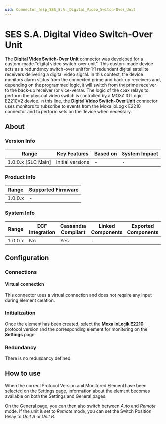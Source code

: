 ```yaml
---
uid: Connector_help_SES_S.A._Digital_Video_Switch-Over_Unit
---
```


# SES S.A. Digital Video Switch-Over Unit

The **Digital Video Switch-Over Unit** connector was developed for a custom-made "digital video switch-over unit". This custom-made device acts as a redundancy switch-over unit for 1:1 redundant digital satellite receivers delivering a digital video signal. In this context, the device monitors alarm status from the connected prime and back-up receivers and, depending on the programmed logic, it will switch from the prime receiver to the back-up receiver (or vice-versa). The logic of the coax relays to perform the physical video switch is controlled by a MOXA IO Logic E2210V2 device. In this line, the **Digital Video Switch-Over Unit** connector uses monitors to subscribe to events from the Moxa ioLogik E2210 connector and to perform sets on the device when necessary.

## About

### Version Info

| Range                | Key Features     | Based on     | System Impact     |
|----------------------|------------------|--------------|-------------------|
| 1.0.0.x \[SLC Main\] | Initial versions | \-           | \-                |

### Product Info

| Range     | Supported Firmware     |
|-----------|------------------------|
| 1.0.0.x   | \-                     |

### System Info

| Range     | DCF Integration     | Cassandra Compliant     | Linked Components     | Exported Components     |
|-----------|---------------------|-------------------------|-----------------------|-------------------------|
| 1.0.0.x   | No                  | Yes                     | \-                    | \-                      |

## Configuration

### Connections

#### Virtual connection

This connector uses a virtual connection and does not require any input during element creation.

### Initialization

Once the element has been created, select the **Moxa ioLogik E2210** protocol version and the corresponding element for monitoring on the **Settings** page.

### Redundancy

There is no redundancy defined.

## How to use

When the correct Protocol Version and Monitored Element have been selected on the Settings page, information about the element becomes available on both the Settings and General pages.

On the General page, you can then also switch between *Auto* and *Remote* mode. If the unit is set to *Remote* mode, you can set the Switch Position Relay to *Unit A* or *Unit B*.

